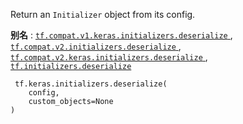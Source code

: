 Return an  `Initializer`  object from its config.

**别名** : [ `tf.compat.v1.keras.initializers.deserialize` ](/api_docs/python/tf/keras/initializers/deserialize), [ `tf.compat.v2.initializers.deserialize` ](/api_docs/python/tf/keras/initializers/deserialize), [ `tf.compat.v2.keras.initializers.deserialize` ](/api_docs/python/tf/keras/initializers/deserialize), [ `tf.initializers.deserialize` ](/api_docs/python/tf/keras/initializers/deserialize)

```
 tf.keras.initializers.deserialize(
    config,
    custom_objects=None
)
 
```

